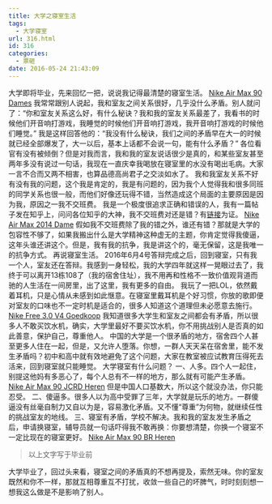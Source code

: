 ```yaml
---
title: 大学之寝室生活
tags:
  - 大学寝室
url: 316.html
id: 316
categories:
  - 票砸
date: 2016-05-24 21:43:09
---
```


大学即将毕业，先来回忆一把，说说我记得最清楚的寝室生活。 [Nike Air Max 90 Dames](http://www.nikeairmax2017.nl/nike-air-max-dame-goedkoop/nike-air-max-90-dames.html) 我常常跟别人说起，我和室友之间关系很好，几乎没什么矛盾。别人就问了：“你和室友关系这么好，有什么秘诀？我和我的室友关系最差了，我看书的时候他们开音响打游戏，我睡觉的时候他们开音响打游戏，我开音响打游戏的时候他们睡觉。” 我是这样回答他的：“我没有什么秘诀，我们之间的矛盾早在大一的时候就已经全部爆发了，大一以后，基本上话都不会说一句，能有什么矛盾？” 各位看官有没有被倾倒？但是对我而言，我和我的室友说话很少是真的，和某些室友甚至两年多没有说过一句话，我现在一直庆幸我喝放在寝室里的水没有喝出毛病。大家一言不合而又两不相害，也算品德高尚君子之交淡如水了。 我和我室友关系不好有没有我的问题，这个我是肯定的，我是有问题的，因为我个人觉得我和很多同班的同学关系也很一般，而他们好像还玩得不错，当然造成这个局面的主要原因是因为我，原因之一我不交班费。 我是一个极度很追求正确和错误的人，我有一篇帖子发在知乎上，问问各位知乎的大神，我不交班费对还是错？有[链接](https://www.zhihu.com/question/30448182?from=profile_question_card)为证。 [Nike Air Max 2014 Dame](http://www.nikeairmax2017.nl/nike-air-max-dame-goedkoop/nike-air-max-2014-dame.html) 假如我不交班费除了我的错之外，谁还有错？那就是大学的包容性不够了，如果我搬出什么是大学精神这种虚无的主题，你肯定觉得我傻逼，这年头谁还讲这个。但是，我有我的抗争，我是讲这个的，毫无保留，这是我唯一的抗争方式。 再说寝室生活。 2016年6月4号答辩完成之后，回到寝室，只有我一个人，室友还在答辩。我感到一身轻松，我的大学四年就这样一晃眼过去了，我终于可以离开13栋108了（我的宿舍住址），我不用再和性格不一致价值观背道而驰的人生活在一间房里，出了这里，我有更多的自由。 我玩了一把LOL，依然戴着耳机，只是心情从未感到如此惬意。在寝室里戴耳机是个好习惯，你放的歌即便对室友的口味也不一定时机是适合的，很多人知道这个道理但未必愿意去施行。 [Nike Free 3.0 V4 Goedkoop](http://www.goedkoopairmaxnike.nl/nike-running-goedkoop/nike-free-3-0-v4.html) 我知道很多大学生和室友之间都会有矛盾，所以很多人不敢买饮水机，确实，大学里最好不要买饮水机，你不用挑战别人是否真的如此善意，保护自己，尊重他人。 中国的大学是一个很矛盾的地方，宿舍四个人甚至更多人住在一起，但是，又允许人堕落。你想，一群人天天呆在宿舍里，能不发生矛盾吗？初中和高中就有效地避免了这个问题，大家在教室被应试教育压得死去活来，回到寝室就只能睡觉。 大学寝室有什么问题？ 一、人多。四个人一起住，别提这他妈有多恶心了，每个人总有不一样的地方，那么就有可能产生矛盾。 [Nike Air Max 90 JCRD Heren](http://www.nikeairmax2017.nl/nike-air-max-heren-goedkoop/nike-air-max-90-jcrd-heren.html) 但是中国人口基数大，所以这个就没办法，你只能忍受。 二、傻逼多。很多人以为高中受罪了三年，大学就是玩乐的地方。一群傻逼没有丝毫自制力又自以为是，容易激化矛盾。又不懂“尊重”为何物，就继续任性的挑战室友的地线。 三、寝室有矛盾，学校不解决。我和我的室友发生矛盾之后，申请换寝室，辅导员就一句话吓得我不敢再换：你要想清楚，你换一个寝室不一定比现在的寝室更好。 [Nike Air Max 90 BR Heren](http://www.nikeairmax2017.nl/nike-air-max-heren-goedkoop/nike-air-max-90-br-heren.html)

> 以上文字写于毕业前

大学毕业了，回过头来看，寝室之间的矛盾真的不想再提及，索然无味。你的室友既然和你不一样，那就互相尊重互不打扰，收敛一些自己的坏脾气，时时刻刻想一想我这么做是不是影响了别人。